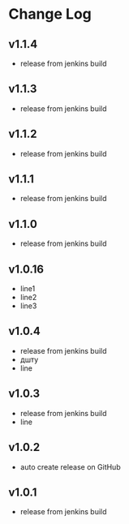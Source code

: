 ﻿# Change Log

<!--## Unreleased-->
## v1.1.4

- release from jenkins build


## v1.1.3

- release from jenkins build


## v1.1.2

- release from jenkins build


## v1.1.1

- release from jenkins build


## v1.1.0

- release from jenkins build


## v1.0.16

- line1
- line2
- line3


## v1.0.4

- release from jenkins build
- дшту
- line


## v1.0.3

- release from jenkins build
- line


## v1.0.2

- auto create release on GitHub


## v1.0.1

- release from jenkins build












